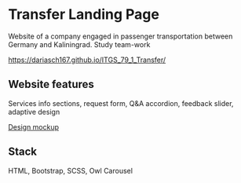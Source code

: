 # Transfer Landing Page

Website of a company engaged in passenger transportation between Germany and Kaliningrad.
Study team-work

https://dariasch167.github.io/ITGS_79_1_Transfer/

## Website features

Services info sections, request form, Q&A accordion, feedback slider, adaptive design

[Design mockup](https://www.figma.com/file/XMZj4S3Q2jNsZciIg0YB54/TRANSFER---%D0%BF%D0%B5%D1%80%D0%B5%D0%B2%D0%BE%D0%B7%D0%BA%D0%B8?type=design&node-id=0%3A1&mode=design&t=wMdP2z1XtRtFTfiS-1)

## Stack

HTML, Bootstrap, SCSS, Owl Carousel

